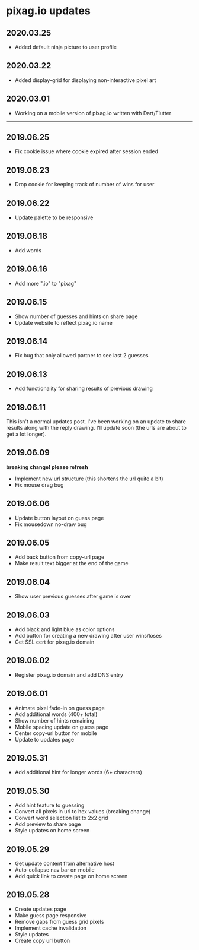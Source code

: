pixag.io updates
================

2020.03.25
----------
- Added default ninja picture to user profile

2020.03.22
----------
- Added display-grid for displaying non-interactive pixel art

2020.03.01
----------
- Working on a mobile version of pixag.io written with Dart/Flutter

---

2019.06.25
----------
- Fix cookie issue where cookie expired after session ended

2019.06.23
----------
- Drop cookie for keeping track of number of wins for user

2019.06.22
----------
- Update palette to be responsive

2019.06.18
----------
- Add words

2019.06.16
----------
- Add more ".io" to "pixag"

2019.06.15
----------
- Show number of guesses and hints on share page
- Update website to reflect pixag.io name

2019.06.14
----------
- Fix bug that only allowed partner to see last 2 guesses

2019.06.13
----------
- Add functionality for sharing results of previous drawing

2019.06.11
----------
This isn't a normal updates post. I've been working on an update to share results along with the reply drawing. I'll update soon (the urls are about to get a lot longer).

2019.06.09
----------
**breaking change! please refresh**
- Implement new url structure (this shortens the url quite a bit)
- Fix mouse drag bug

2019.06.06
----------
- Update button layout on guess page
- Fix mousedown no-draw bug

2019.06.05
----------
- Add back button from copy-url page
- Make result text bigger at the end of the game

2019.06.04
----------
- Show user previous guesses after game is over

2019.06.03
----------
- Add black and light blue as color options
- Add button for creating a new drawing after user wins/loses
- Get SSL cert for pixag.io domain

2019.06.02
----------
- Register pixag.io domain and add DNS entry

2019.06.01
----------
- Animate pixel fade-in on guess page
- Add additional words (400+ total)
- Show number of hints remaining
- Mobile spacing update on guess page
- Center copy-url button for mobile
- Update to updates page


2019.05.31
----------
- Add additional hint for longer words (6+ characters)


2019.05.30
----------
- Add hint feature to guessing
- Convert all pixels in url to hex values (breaking change)
- Convert word selection list to 2x2 grid
- Add preview to share page
- Style updates on home screen

2019.05.29
----------
- Get update content from alternative host
- Auto-collapse nav bar on mobile
- Add quick link to create page on home screen

2019.05.28
----------
- Create updates page
- Make guess page responsive
- Remove gaps from guess grid pixels
- Implement cache invalidation
- Style updates
- Create copy url button
